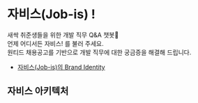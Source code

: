 # 자비스(Job-is) !

<aside>
새싹 취준생들을 위한 개발 직무 Q&A 챗봇🌱 <br>
언제 어디서든 자비스! 를 불러 주세요. <br>
원티드 채용공고를 기반으로 개발 직무에 대한 궁금증을 해결해 드립니다. <br>
</aside>

* [자비스(Job-is)의 Brand Identity](https://jungpark.notion.site/Job-is-Brand-Identity-353f65ce7d9949ffac32c1edf75ae497)

## 자비스 아키텍처

